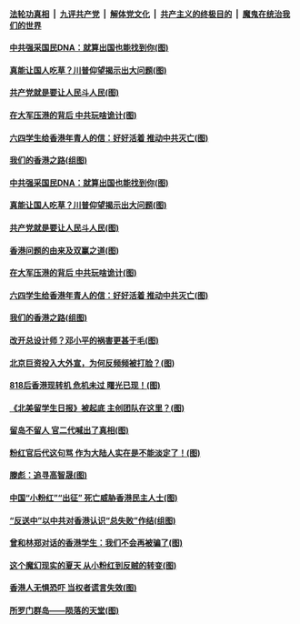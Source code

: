 ####  [法轮功真相](../../../../basic/blob/master/README.md?t=08251839) &nbsp;|&nbsp; [九评共产党](../../../../9ping.md/blob/master/README.md?t=08251839) &nbsp;|&nbsp; [解体党文化](../../../../jtdwh.md/blob/master/README.md?t=08251839)  &nbsp;|&nbsp; [共产主义的终极目的](../../../../gczydzjmd.md/blob/master/README.md?t=08251839) &nbsp;|&nbsp; [魔鬼在统治我们的世界](../../../../mgztzwmdsj.md/blob/master/README.md?t=08251839) 

#### [中共强采国民DNA：就算出国也能找到你(图)](../pages/p4/904840.md?t=08251839) 

#### [真能让国人吃草？川普仰望揭示出大问题(图)](../pages/p4/904924.md?t=08251839) 

#### [共产党就是要让人民斗人民(图)](../pages/p4/904901.md?t=08251839) 

#### [在大军压港的背后 中共玩啥诡计(图)](../pages/p4/904879.md?t=08251839) 

#### [六四学生给香港年青人的信：好好活着 推动中共灭亡(图)](../pages/p4/904843.md?t=08251839) 

#### [我们的香港之路(组图)](../pages/p4/904864.md?t=08251839) 

#### [中共强采国民DNA：就算出国也能找到你(图)](../pages/p4/904840.md?t=08251839) 

#### [真能让国人吃草？川普仰望揭示出大问题(图)](../pages/p4/904924.md?t=08251839) 

#### [共产党就是要让人民斗人民(图)](../pages/p4/904901.md?t=08251839) 

#### [香港问题的由来及双赢之道(图)](../pages/p4/904858.md?t=08251839) 

#### [在大军压港的背后 中共玩啥诡计(图)](../pages/p4/904879.md?t=08251839) 

#### [六四学生给香港年青人的信：好好活着 推动中共灭亡(图)](../pages/p4/904843.md?t=08251839) 

#### [我们的香港之路(组图)](../pages/p4/904864.md?t=08251839) 

#### [改开总设计师？邓小平的祸害更甚于毛(图)](../pages/p4/904785.md?t=08251839) 

#### [北京巨资投入大外宣，为何反频频被打脸？(图)](../pages/p4/904789.md?t=08251839) 

#### [818后香港现转机 危机未过 曙光已现！(图)](../pages/p4/904782.md?t=08251839) 

#### [《北美留学生日报》被起底 主创团队在这里？(图)](../pages/p4/904760.md?t=08251839) 

#### [留岛不留人 官二代喊出了真相(图)](../pages/p4/904759.md?t=08251839) 

#### [粉红官后代这句骂 作为大陆人实在是不能淡定了！(图)](../pages/p4/904757.md?t=08251839) 

#### [滕彪：追寻高智晟(图)](../pages/p4/904690.md?t=08251839) 

#### [中国“小粉红”“出征” 死亡威胁香港民主人士(图)](../pages/p4/904671.md?t=08251839) 

#### [“反送中”以中共对香港认识“总失败”作结(组图)](../pages/p4/904669.md?t=08251839) 

#### [曾和林郑对话的香港学生：我们不会再被骗了(图)](../pages/p4/904663.md?t=08251839) 

#### [这个魔幻现实的夏天 从小粉红到反贼的转变(图)](../pages/p4/904653.md?t=08251839) 

#### [香港人无惧恐吓 当权者谎言失效(图)](../pages/p4/904648.md?t=08251839) 

#### [所罗门群岛——陨落的天堂(图)](../pages/p4/904646.md?t=08251839) 

